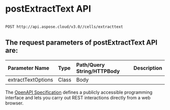 # **postExtractText API**

 

```bash

POST http://api.aspose.cloud/v3.0//cells/extracttext

```

## The request parameters of **postExtractText** API are: 

| Parameter Name | Type | Path/Query String/HTTPBody | Description | 
| :- | :- | :- |:- | 
|extractTextOptions|Class|Body||


The [OpenAPI Specification](https://reference.aspose.cloud/cells/#/TextProcessingController/PostExtractText) defines a publicly accessible programming interface and lets you carry out REST interactions directly from a web browser.


